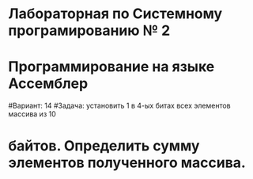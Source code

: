 # Лабораторная по Системному програмированию № 2
# Программирование на языке Ассемблер
#Вариант: 14
#Задача: установить 1 в 4-ых битах всех элементов массива из 10
#   байтов. Определить сумму элементов полученного массива.
